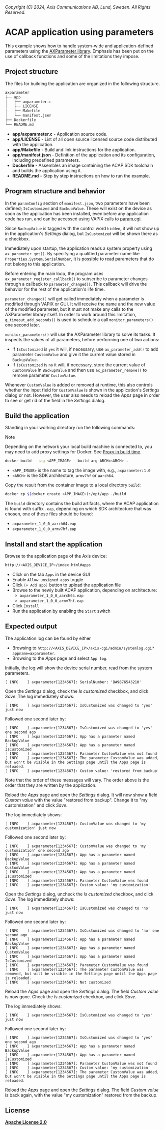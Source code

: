 *Copyright (C) 2024, Axis Communications AB, Lund, Sweden. All Rights Reserved.*

# ACAP application using parameters

This example shows how to handle system-wide and application-defined parameters using the
[AXParameter library](https://developer.axis.com/acap/api/native-sdk-api/#parameter-api).
Emphasis has been put on the use of callback functions and some of the limitations they impose.

## Project structure

The files for building the application are organized in the following structure.

```sh
axparameter
├── app
│   ├── axparameter.c
│   ├── LICENSE
│   ├── Makefile
│   └── manifest.json
├── Dockerfile
└── README.md
```

- **app/axparameter.c** - Application source code.
- **app/LICENSE** - List of all open source licensed source code distributed with the application.
- **app/Makefile** - Build and link instructions for the application.
- **app/manifest.json** - Definition of the application and its configuration, including predefined parameters.
- **Dockerfile** - Assembles an image containing the ACAP SDK toolchain and builds the application using it.
- **README.md** - Step by step instructions on how to run the example.

## Program structure and behavior

In the `paramConfig` section of `manifest.json`, two parameters have been defined;
`IsCustomized` and `BackupValue`.
These will exist on the device as soon as the application has been installed,
even before any application code has run,
and can be accessed using VAPIX calls to
[param.cgi](https://www.axis.com/vapix-library/subjects/t10175981/section/t10036014/display).

Since `BackupValue` is tagged with the control word `hidden`,
it will not show up in the application's *Settings* dialog,
but `IsCustomized` will be shown there as a checkbox.

Immediately upon startup, the application reads a system property using `ax_parameter_get()`.
By specifying a qualified parameter name like `Properties.System.SerialNumber`,
it is possible to read parameters that do not belong to this application.

Before entering the main loop, the program uses `ax_parameter_register_callback()` to subscribe to
parameter changes through a callback to `parameter_changed()`.
This callback will drive the behavior for the rest of the application's life time.

`parameter_changed()` will get called immediately when a parameter is modified through VAPIX or GUI.
It will receive the name and the new value of the modified parameter,
but it must not make any calls to the AXParameter library itself.
In order to work around this limitation, `g_timeout_add_seconds()` is used to schedule a call
`monitor_parameters()` one second later.

`monitor_parameters()` will use the AXParameter library to solve its tasks.
It inspects the values of all parameters, before performing one of two actions:

- If `IsCustomized` is `yes` it will, if necessary, use `ax_parameter_add()` to add parameter
  `CustomValue` and give it the current value stored in `BackupValue`.
- If `IsCustomized` is `no` it will, if necessary, store the current value of `CustomValue` in
  `BackupValue` and then use `ax_parameter_remove()` to remove parameter `CustomValue`.

Whenever `CustomValue` is added or removed at runtime, this also controls whether the input field
for `CustomValue` is shown in the application's *Settings* dialog or not.
However, the user also needs to reload the *Apps* page in order to see or get rid of the field in the
*Settings* dialog.

## Build the application

Standing in your working directory run the following commands:

> [!NOTE]
>
> Depending on the network your local build machine is connected to, you may need to add proxy
> settings for Docker. See
> [Proxy in build time](https://developer.axis.com/acap/develop/proxy/#proxy-in-build-time).

```sh
docker build --tag <APP_IMAGE> --build-arg ARCH=<ARCH> .
```

- `<APP_IMAGE>` is the name to tag the image with, e.g., `axparameter:1.0`
- `<ARCH>` is the SDK architecture, `armv7hf` or `aarch64`.

Copy the result from the container image to a local directory `build`:

```sh
docker cp $(docker create <APP_IMAGE>):/opt/app ./build
```

The `build` directory contains the build artifacts, where the ACAP application
is found with suffix `.eap`, depending on which SDK architecture that was
chosen, one of these files should be found:

- `axparameter_1_0_0_aarch64.eap`
- `axparameter_1_0_0_armv7hf.eap`

## Install and start the application

Browse to the application page of the Axis device:

```sh
http://<AXIS_DEVICE_IP>/index.html#apps
```

- Click on the tab `Apps` in the device GUI
- Enable `Allow unsigned apps` toggle
- Click `(+ Add app)` button to upload the application file
- Browse to the newly built ACAP application, depending on architecture:
  - `axparameter_1_0_0_aarch64.eap`
  - `axparameter_1_0_0_armv7hf.eap`
- Click `Install`
- Run the application by enabling the `Start` switch

## Expected output

The application log can be found by either

- Browsing to `http://<AXIS_DEVICE_IP>/axis-cgi/admin/systemlog.cgi?appname=axparameter`.
- Browsing to the *Apps* page and select `App log`.

Initially, the log will show the device serial number, read from the system parameters.

```text
[ INFO    ] axparameter[1234567]: SerialNumber: 'BA9876543210'
```

Open the *Settings* dialog, check the *Is customized* checkbox, and click *Save*.
The log immediately shows:

```text
[ INFO    ] axparameter[1234567]: IsCustomized was changed to 'yes' just now
```

Followed one second later by:

```text
[ INFO    ] axparameter[1234567]: IsCustomized was changed to 'yes' one second ago
[ INFO    ] axparameter[1234567]: App has a parameter named BackupValue
[ INFO    ] axparameter[1234567]: App has a parameter named IsCustomized
[ INFO    ] axparameter[1234567]: Parameter CustomValue was not found
[ INFO    ] axparameter[1234567]: The parameter CustomValue was added, but won't be visible in the Settings page until the Apps page is reloaded.
[ INFO    ] axparameter[1234567]: Custom value: 'restored from backup'
```

Note that the order of these messages will vary.
The order above is the order that they are written by the application.

Reload the *Apps* page and open the *Settings* dialog.
It will now show a field *Custom value* with the value "restored from backup".
Change it to "my customization" and click *Save*.

The log immediately shows:

```text
[ INFO    ] axparameter[1234567]: CustomValue was changed to 'my customization' just now
```

Followed one second later by:

```text
[ INFO    ] axparameter[1234567]: CustomValue was changed to 'my customization' one second ago
[ INFO    ] axparameter[1234567]: App has a parameter named BackupValue
[ INFO    ] axparameter[1234567]: App has a parameter named CustomValue
[ INFO    ] axparameter[1234567]: App has a parameter named IsCustomized
[ INFO    ] axparameter[1234567]: Parameter CustomValue was found
[ INFO    ] axparameter[1234567]: Custom value: 'my customization'
```

Open the *Settings* dialog, uncheck the *Is customized* checkbox, and click *Save*.
The log immediately shows:

```text
[ INFO    ] axparameter[1234567]: IsCustomized was changed to 'no' just now
```

Followed one second later by:

```text
[ INFO    ] axparameter[1234567]: IsCustomized was changed to 'no' one second ago
[ INFO    ] axparameter[1234567]: App has a parameter named BackupValue
[ INFO    ] axparameter[1234567]: App has a parameter named CustomValue
[ INFO    ] axparameter[1234567]: App has a parameter named IsCustomized
[ INFO    ] axparameter[1234567]: Parameter CustomValue was found
[ INFO    ] axparameter[1234567]: The parameter CustomValue was removed, but will be visible in the Settings page until the Apps page is reloaded.
[ INFO    ] axparameter[1234567]: Not customized
```

Reload the *Apps* page and open the *Settings* dialog.
The field *Custom value* is now gone.
Check the *Is customized* checkbox, and click *Save*.

The log immediately shows:

```text
[ INFO    ] axparameter[1234567]: IsCustomized was changed to 'yes' just now
```

Followed one second later by:

```text
[ INFO    ] axparameter[1234567]: IsCustomized was changed to 'yes' one second ago
[ INFO    ] axparameter[1234567]: App has a parameter named BackupValue
[ INFO    ] axparameter[1234567]: App has a parameter named IsCustomized
[ INFO    ] axparameter[1234567]: Parameter CustomValue was not found
[ INFO    ] axparameter[1234567]: Custom value: 'my customization'
[ INFO    ] axparameter[1234567]: The parameter CustomValue was added, but won't be visible in the Settings page until the Apps page is reloaded.
```

Reload the *Apps* page and open the *Settings* dialog.
The field *Custom value* is back again, with the value "my customization" restored from the backup.

## License

**[Apache License 2.0](../LICENSE)**
